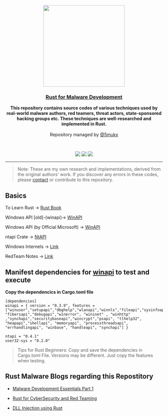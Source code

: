 <div align="center">
  <img width="260px" src="https://github.com/Whitecat18/Rust-for-Malware-Development/assets/96696929/08dcf469-a502-450c-ab94-3915fd4b9968" />

  <a href = "https://github.com/Whitecat18/Rust-for-Malware-Development.git" ><h3>Rust for Malware Development</h3></a>

  <b>This repository contains source codes of various techniques used by real-world malware authors, red teamers, threat actors, state-sponsored hacking groups etc. These techniques are well-researched and implemented in Rust.</b>
  <br>
  <br>
    Repository managed by <a href="https://twitter.com/5mukx"> @5mukx</a></i></p>
  <br>
  
  <img src="https://img.shields.io/badge/Language-Rust-orange">
    <img src="https://img.shields.io/badge/OS-Windows%20%26%20Linux-blue">
  <img src="https://img.shields.io/badge/Maintained-Yes-Green">

-----------------

</div>

> Note: These are my own research and implementations, derived from the original authors' work. If you discover any errors in these codes, please [contact](https://x.com/5mukx) or contribute to this repository.

## Basics 

To Learn Rust -> [Rust Book](https://doc.rust-lang.org/book/)

Windows API [old]-(winapi)-> [WinAPI](https://docs.rs/winapi/latest/winapi/)

Windows API (by Official Microsoft) -> [WinAPI](https://docs.rs/crate/windows/latest) 

ntapi Crate -> [NtAPI](https://docs.rs/ntapi/latest/ntapi/)

Windows Internels -> [Link](https://learn.microsoft.com/en-us/sysinternals/resources/windows-internals)

RedTeam Notes -> [Link](https://www.ired.team/)

## Manifest dependencies for [winapi](https://docs.rs/winapi/latest/winapi/) to test and execute

**Copy the dependencics in Cargo.toml file**

```
[dependencies]
winapi = { version = "0.3.9", features = ["winuser","setupapi","dbghelp","wlanapi","winnls","fileapi","sysinfoapi", "fibersapi","debugapi","winerror", "wininet" , "winhttp" ,"synchapi","securitybaseapi","wincrypt","psapi", "tlhelp32", "heapapi","shellapi", "memoryapi", "processthreadsapi", "errhandlingapi", "winbase", "handleapi", "synchapi"] }

ntapi = "0.4.1"
user32-sys = "0.2.0"
```

> Tips for Rust Beginners: Copy and save the dependencies in Cargo.toml File. Versions may be different. Just copy the features when testing. 


## Rust Malware Blogs regarding this Repostitory

* [Malware Development Essentials Part 1](https://medium.com/system-weakness/malware-development-essentials-part-1-5f4626652ed9)

* [Rust for CyberSecurity and Red Teaming](https://infosecwriteups.com/rust-for-cyber-security-and-red-teaming-275595d3fdec)

* [DLL Injection using Rust](https://smukx.medium.com/dll-injection-using-rust-593b83734c90)

